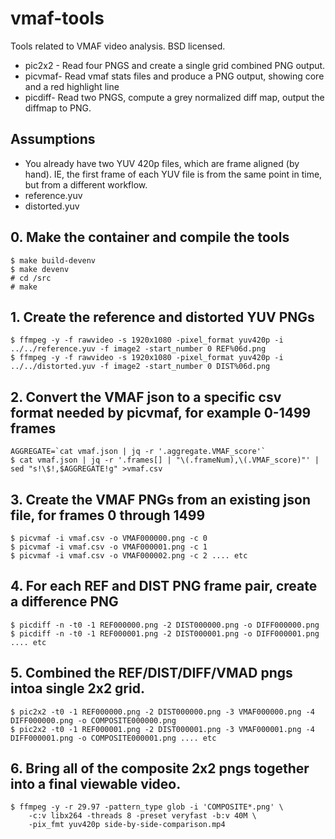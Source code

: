# vmaf-tools
Tools related to VMAF video analysis.
BSD licensed.

* pic2x2 - Read four PNGS and create a single grid combined PNG output.
* picvmaf- Read vmaf stats files and produce a PNG output, showing core and a red highlight line
* picdiff- Read two PNGS, compute a grey normalized diff map, output the diffmap to PNG.

## Assumptions
* You already have two YUV 420p files, which are frame aligned (by hand). IE, the first frame of each YUV file is from the same point in time, but from a different workflow.
* reference.yuv
* distorted.yuv

## 0. Make the container and compile the tools
```
$ make build-devenv
$ make devenv
# cd /src
# make
```

## 1. Create the reference and distorted YUV PNGs
```
$ ffmpeg -y -f rawvideo -s 1920x1080 -pixel_format yuv420p -i ../../reference.yuv -f image2 -start_number 0 REF%06d.png
$ ffmpeg -y -f rawvideo -s 1920x1080 -pixel_format yuv420p -i ../../distorted.yuv -f image2 -start_number 0 DIST%06d.png
```

## 2. Convert the VMAF json to a specific csv format needed by picvmaf, for example 0-1499 frames
```
AGGREGATE=`cat vmaf.json | jq -r '.aggregate.VMAF_score'`
$ cat vmaf.json | jq -r '.frames[] | "\(.frameNum),\(.VMAF_score)"' | sed "s!\$!,$AGGREGATE!g" >vmaf.csv
```

## 3. Create the VMAF PNGs from an existing json file, for frames 0 through 1499
```
$ picvmaf -i vmaf.csv -o VMAF000000.png -c 0
$ picvmaf -i vmaf.csv -o VMAF000001.png -c 1
$ picvmaf -i vmaf.csv -o VMAF000002.png -c 2 .... etc
```

## 4. For each REF and DIST PNG frame pair, create a difference PNG
```
$ picdiff -n -t0 -1 REF000000.png -2 DIST000000.png -o DIFF000000.png
$ picdiff -n -t0 -1 REF000001.png -2 DIST000001.png -o DIFF000001.png .... etc
```

## 5. Combined the REF/DIST/DIFF/VMAD pngs intoa  single 2x2 grid.
```
$ pic2x2 -t0 -1 REF000000.png -2 DIST000000.png -3 VMAF000000.png -4 DIFF000000.png -o COMPOSITE000000.png
$ pic2x2 -t0 -1 REF000001.png -2 DIST000001.png -3 VMAF000001.png -4 DIFF000001.png -o COMPOSITE000001.png .... etc
```

## 6. Bring all of the composite 2x2 pngs together into a final viewable video.
```
$ ffmpeg -y -r 29.97 -pattern_type glob -i 'COMPOSITE*.png' \
	-c:v libx264 -threads 8 -preset veryfast -b:v 40M \
	-pix_fmt yuv420p side-by-side-comparison.mp4
```
